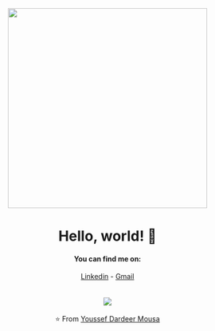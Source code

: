 <div align="center">
<img src="https://i.imgur.com/8MupZHY.gif" width="400px" />
<br>

# Hello, world! 👋

#### You can find me on:
[Linkedin](https://www.linkedin.com/in/youssef-dardeer-mousa-6ab298221)  - [Gmail](mailto:youssef.dardeer.mousa@gmail.com)
<br>
<br>
<br>
<img src="https://github-readme-stats.vercel.app/api?username=soroushchehresa&show_icons=true" />
<br>
<br>
⭐️ From [Youssef Dardeer Mousa](https://github.com/youssef50011) 
</div>
